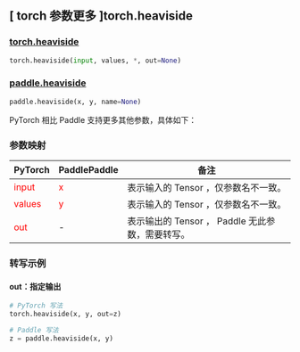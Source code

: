 ## [ torch 参数更多 ]torch.heaviside
### [torch.heaviside](https://pytorch.org/docs/stable/generated/torch.heaviside.html#torch.heaviside)

```python
torch.heaviside(input, values, *, out=None)
```

### [paddle.heaviside](https://www.paddlepaddle.org.cn/documentation/docs/zh/develop/api/paddle/heaviside_cn.html#heaviside)

```python
paddle.heaviside(x, y, name=None)
```

PyTorch 相比 Paddle 支持更多其他参数，具体如下：
### 参数映射
| PyTorch       | PaddlePaddle | 备注                                                   |
| ------------- | ------------ | ------------------------------------------------------ |
| <font color='red'> input </font> | <font color='red'> x </font> | 表示输入的 Tensor ，仅参数名不一致。  |
| <font color='red'> values </font> | <font color='red'> y </font> | 表示输入的 Tensor ，仅参数名不一致。  |
| <font color='red'> out </font> | -  | 表示输出的 Tensor ， Paddle 无此参数，需要转写。    |


### 转写示例
#### out：指定输出
```python
# PyTorch 写法
torch.heaviside(x, y, out=z)

# Paddle 写法
z = paddle.heaviside(x, y)
```
